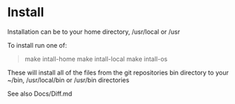 # Install
Installation can be to your home directory, /usr/local or /usr

To install run one of:

> make intall-home
> make intall-local
> make intall-os

These will install all of the files from the git repositories bin directory
to your ~/bin, /usr/local/bin or /usr/bin directories

See also Docs/Diff.md
